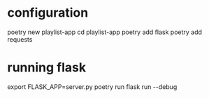 # configuration
poetry new playlist-app
cd playlist-app
poetry add flask
poetry add requests


# running flask
export FLASK_APP=server.py
poetry run flask run --debug